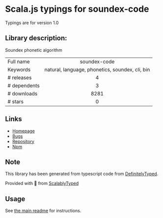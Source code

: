 
# Scala.js typings for soundex-code

Typings are for version 1.0

## Library description:
Soundex phonetic algorithm

|                    |                 |
| ------------------ | :-------------: |
| Full name          | soundex-code |
| Keywords           | natural, language, phonetics, soundex, cli, bin |
| # releases         | 4 |
| # dependents       | 3 |
| # downloads        | 8281 |
| # stars            | 0 |

## Links
- [Homepage](https://words.github.io/soundex-code/)
- [Bugs](https://github.com/words/soundex-code/issues)
- [Repository](https://github.com/words/soundex-code)
- [Npm](https://www.npmjs.com/package/soundex-code)
    


## Note
This library has been generated from typescript code from [DefinitelyTyped](https://definitelytyped.org).

Provided with :purple_heart: from [ScalablyTyped](https://github.com/oyvindberg/ScalablyTyped)

## Usage
See [the main readme](../../readme.md) for instructions.


